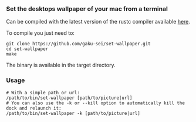 ### Set the desktops wallpaper of your mac from a terminal

Can be compiled with the latest version of the rustc compiler available [here](http://static.rust-lang.org/dist/rust-nightly-x86_64-apple-darwin.pkg).

To compile you just need to:

```shell
git clone https://github.com/gaku-sei/set-wallpaper.git
cd set-wallpaper
make
```

The binary is available in the target directory.

### Usage

```shell
# With a simple path or url:
/path/to/bin/set-wallpaper [path/to/picture|url]
# You can also use the -k or --kill option to automatically kill the dock and relaunch it:
/path/to/bin/set-wallpaper -k [path/to/picture|url]
```
